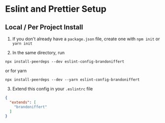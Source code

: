 # Eslint and Prettier Setup

## Local / Per Project Install

1. If you don't already have a `package.json` file, create one with `npm init` or `yarn init`

2. In the same directory, run

```
npx install-peerdeps --dev eslint-config-brandoniffert
```
or for yarn

```
npx install-peerdeps --dev --yarn eslint-config-brandoniffert
```

3. Extend this config in your `.eslintrc` file

```json
{
  "extends": [
    "brandoniffert"
  ]
}
```
